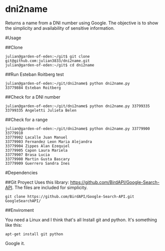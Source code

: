 dni2name
===============

Returns a name from a DNI number using Google. The objective is to show the simplicity and availability of sensitive information.

#Usage

##Clone
```
julian@garden-of-eden:~/git$ git clone git@github.com:julian3833/dni2name.git
julian@garden-of-eden:~/git$ cd dni2name
```

##Run Esteban Roitberg test
```
julian@garden-of-eden:~/git/dni2name$ python dni2name.py
33779884 Esteban Roitberg

```

##Check for a DNI number
```
julian@garden-of-eden:~/git/dni2name$ python dni2name.py 33799335
33799335 Angeletti Julieta Belen
```

##Check for a range 
```
julian@garden-of-eden:~/git/dni2name$ python dni2name.py 33779900 33779910
33779902 Lacalle Juan Manuel
33779903 Fernandez Leon Maria Alejandra
33779904 Zippes Alan Ezequiel
33779905 Capon Laura Mariela
33779907 Brasa Lucia
33779908 Martin Gusta Bascary
33779909 Guerrero Sandra Ines

```

#Dependencies

##Git Proyect
Uses this library: https://github.com/BirdAPI/Google-Search-API. The files are included for simplicity.  

```
git clone https://github.com/BirdAPI/Google-Search-API.git GoogleSearchAPI/
```

##Enviroment

You need a Linux and I think that's all
Install git and python. It's something like this:
```
apt-get install git python
```

Google it.

